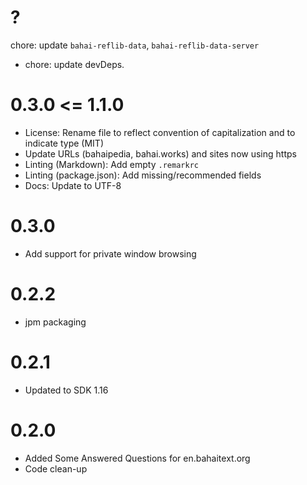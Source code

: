 # ?

chore: update `bahai-reflib-data`, `bahai-reflib-data-server`
- chore: update devDeps.

# 0.3.0 <= 1.1.0

- License: Rename file to reflect convention of capitalization and to indicate type (MIT)
- Update URLs (bahaipedia, bahai.works) and sites now using https
- Linting (Markdown): Add empty `.remarkrc`
- Linting (package.json): Add missing/recommended fields
- Docs: Update to UTF-8

# 0.3.0

- Add support for private window browsing

# 0.2.2

- jpm packaging

# 0.2.1

- Updated to SDK 1.16

# 0.2.0

- Added Some Answered Questions for en.bahaitext.org
- Code clean-up
